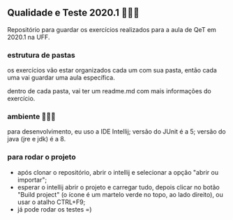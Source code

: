 ## Qualidade e Teste 2020.1 👩🏻‍🎓
Repositório para guardar os exercícios realizados para a aula de QeT em 2020.1 na UFF. 


### estrutura de pastas 
os exercícios vão estar organizados cada um com sua pasta, então cada uma vai guardar uma aula específica.

dentro de cada pasta, vai ter um readme.md com mais informações do exercício.


### ambiente 👩🏻‍💻
para desenvolvimento, eu uso a IDE Intellij;
versão do JUnit é a 5;
versão do java (jre e jdk) é a 8.

### para rodar o projeto
- após clonar o repositório, abrir o intellij e selecionar a opção "abrir ou importar";
- esperar o intellij abrir o projeto e carregar tudo, depois clicar no botão "Build project" (o ícone é um martelo verde no topo, ao lado direito), ou usar o atalho CTRL+F9;
- já pode rodar os testes =)
